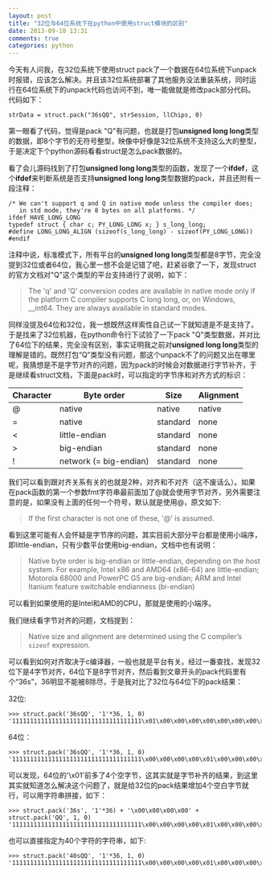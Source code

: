 ```yaml
---
layout: post
title: "32位与64位系统下在python中使用struct模块的区别"
date: 2013-09-10 13:31
comments: true
categories: python
---
```


今天有人问我，在32位系统下使用struct pack了一个数据在64位系统下unpack时报错，应该怎么解决。并且该32位系统部署了其他服务没法重装系统，同时运行在64位系统下的unpack代码也访问不到，唯一能做就是修改pack部分代码。代码如下：

```
strData = struct.pack("36sQQ", strSession, llChips, 0)
```

第一眼看了代码，觉得是pack "Q"有问题，也就是打包**unsigned long long**类型的数据，即8个字节的无符号整型，映像中好像是32位系统不支持这么大的整型，于是决定下个python源码看看struct是怎么pack数据的。

<!--more-->

看了会儿源码找到了打包**unsigned long long**类型的函数，发现了一个**ifdef**，这个**ifdef**来判断系统是否支持**unsigned long long**类型数据的pack，并且还附有一段注释：

```
/* We can't support q and Q in native mode unless the compiler does;
   in std mode, they're 8 bytes on all platforms. */
ifdef HAVE_LONG_LONG
typedef struct { char c; PY_LONG_LONG x; } s_long_long;
#define LONG_LONG_ALIGN (sizeof(s_long_long) - sizeof(PY_LONG_LONG))
#endif 
```

注释中说，标准模式下，所有平台的**unsigned long long**类型都是8字节，完全没提到32位或者64位，我心里一想不会是记错了吧，赶紧谷歌了一下，发现struct的官方文档对"Q"这个类型的平台支持进行了说明，如下：

> The 'q' and 'Q' conversion codes are available in native mode only if the platform C compiler supports C long long, or, on Windows, __int64. They are always available in standard modes.


同样没提及64位和32位，我一想既然这样索性自己试一下就知道是不是支持了。于是找来了32位机器，在python命令行下试验了一下pack "Q"类型数据，并对比了64位下的结果，完全没有区别，事实证明我之前对**unsigned long long**类型的理解是错的。既然打包“Q”类型没有问题，那这个unpack不了的问题又出在哪里呢，我猜想是不是字节对齐的问题，因为pack的时候会对数据进行字节补齐，于是继续看struct文档，下面是pack时，可以指定的字节序和对齐方式的标识：

Character | Byte order             | Size     | Alignment 
--------- | ---------------------- | -------- | ----------
@         | native                 | native   | native    
=         | native                 | standard | none      
<         | little-endian          | standard | none      
\>        | big-endian             | standard | none      
!         | network (= big-endian) | standard | none      

我们可以看到跟对齐关系有关的也就是2种，对齐和不对齐（这不废话么）。如果在pack函数的第一个参数fmt字符串最前面加了@就会使用字节对齐，另外需要注意的是，如果没有上面的任何一个符号，默认就是使用@，原文如下:

> If the first character is not one of these, '@' is assumed.

看到这里可能有人会怀疑是字节序的问题，其实目前大部分平台都是使用小端序，即little-endian，只有少数平台使用big-endian，文档中也有说明：

> Native byte order is big-endian or little-endian, depending on the host system. For example, Intel x86 and AMD64 (x86-64) are little-endian; Motorola 68000 and PowerPC G5 are big-endian; ARM and Intel Itanium feature switchable endianness (bi-endian)

可以看到如果使用的是Intel和AMD的CPU，那就是使用的小端序。

我们继续看字节对齐的问题，文档提到：

> Native size and alignment are determined using the C compiler’s `sizeof` expression.

可以看到如何对齐取决于c编译器，一般也就是平台有关。经过一番查找，发现32位下是4字节对齐，64位下是8字节对齐，然后看到文章开头的pack代码里有个“36s”，36明显不能被8除尽，于是我对比了32位与64位下的pack结果：

32位:

```
>>> struct.pack('36sQQ', '1'*36, 1, 0)
'111111111111111111111111111111111111\x01\x00\x00\x00\x00\x00\x00\x00\x00\x00\x00\x00\x00\x00\x00\x00'
```
64位：

```
>>> struct.pack('36sQQ', '1'*36, 1, 0)
'111111111111111111111111111111111111\x00\x00\x00\x00\x01\x00\x00\x00\x00\x00\x00\x00\x00\x00\x00\x00\x00\x00\x00\x00'
```

可以发现，64位的'\x01'前多了4个空字节，这其实就是字节补齐的结果，到这里其实就知道怎么解决这个问题了，就是给32位的pack结果增加4个空白字节就行，可以用字符串拼接，如下：

```
>>> struct.pack('36s', '1'*36) + '\x00\x00\x00\x00' + struct.pack('QQ', 1, 0)
'111111111111111111111111111111111111\x00\x00\x00\x00\x01\x00\x00\x00\x00\x00\x00\x00\x00\x00\x00\x00\x00\x00\x00\x00'
```

也可以直接指定为40个字符的字符串，如下:

```
>>> struct.pack('40sQQ', '1'*36, 1, 0)
'111111111111111111111111111111111111\x00\x00\x00\x00\x01\x00\x00\x00\x00\x00\x00\x00\x00\x00\x00\x00\x00\x00\x00\x00'
```








